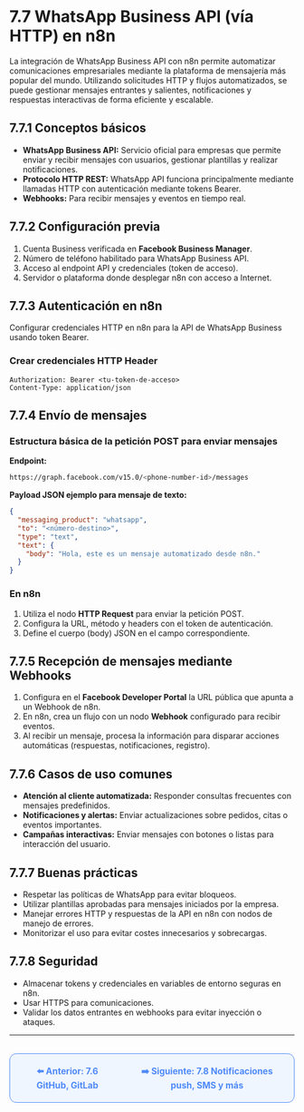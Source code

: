 # 7.7 WhatsApp Business API (vía HTTP) en n8n

La integración de WhatsApp Business API con n8n permite automatizar comunicaciones empresariales mediante la plataforma de mensajería más popular del mundo. Utilizando solicitudes HTTP y flujos automatizados, se puede gestionar mensajes entrantes y salientes, notificaciones y respuestas interactivas de forma eficiente y escalable.

## 7.7.1 Conceptos básicos

- **WhatsApp Business API:** Servicio oficial para empresas que permite enviar y recibir mensajes con usuarios, gestionar plantillas y realizar notificaciones.
- **Protocolo HTTP REST:** WhatsApp API funciona principalmente mediante llamadas HTTP con autenticación mediante tokens Bearer.
- **Webhooks:** Para recibir mensajes y eventos en tiempo real.

## 7.7.2 Configuración previa

1. Cuenta Business verificada en **Facebook Business Manager**.
2. Número de teléfono habilitado para WhatsApp Business API.
3. Acceso al endpoint API y credenciales (token de acceso).
4. Servidor o plataforma donde desplegar n8n con acceso a Internet.

## 7.7.3 Autenticación en n8n

Configurar credenciales HTTP en n8n para la API de WhatsApp Business usando token Bearer.

### Crear credenciales HTTP Header

```http
Authorization: Bearer <tu-token-de-acceso>
Content-Type: application/json
```

## 7.7.4 Envío de mensajes

### Estructura básica de la petición POST para enviar mensajes

**Endpoint:**

```bash
https://graph.facebook.com/v15.0/<phone-number-id>/messages
```

**Payload JSON ejemplo para mensaje de texto:**

```json
{
  "messaging_product": "whatsapp",
  "to": "<número-destino>",
  "type": "text",
  "text": {
    "body": "Hola, este es un mensaje automatizado desde n8n."
  }
}
```

### En n8n

1. Utiliza el nodo **HTTP Request** para enviar la petición POST.
2. Configura la URL, método y headers con el token de autenticación.
3. Define el cuerpo (body) JSON en el campo correspondiente.

## 7.7.5 Recepción de mensajes mediante Webhooks

1. Configura en el **Facebook Developer Portal** la URL pública que apunta a un Webhook de n8n.
2. En n8n, crea un flujo con un nodo **Webhook** configurado para recibir eventos.
3. Al recibir un mensaje, procesa la información para disparar acciones automáticas (respuestas, notificaciones, registro).

## 7.7.6 Casos de uso comunes

- **Atención al cliente automatizada:** Responder consultas frecuentes con mensajes predefinidos.
- **Notificaciones y alertas:** Enviar actualizaciones sobre pedidos, citas o eventos importantes.
- **Campañas interactivas:** Enviar mensajes con botones o listas para interacción del usuario.

## 7.7.7 Buenas prácticas

- Respetar las políticas de WhatsApp para evitar bloqueos.
- Utilizar plantillas aprobadas para mensajes iniciados por la empresa.
- Manejar errores HTTP y respuestas de la API en n8n con nodos de manejo de errores.
- Monitorizar el uso para evitar costes innecesarios y sobrecargas.

## 7.7.8 Seguridad

- Almacenar tokens y credenciales en variables de entorno seguras en n8n.
- Usar HTTPS para comunicaciones.
- Validar los datos entrantes en webhooks para evitar inyección o ataques.

---

<div align="center" style="border: 1px solid #4F8AFA; border-radius: 12px; padding: 20px; background: #f0f6ff; margin-top: 32px; display: flex; justify-content: center; gap: 32px;">
  <a href="7.6.%20GitHub,%20GitLab%20(Webhooks,%20Issues,%20CI%20CD).md" style="text-decoration:none; font-weight: bold; color: #4F8AFA; font-size: 1.1em;">⬅️ Anterior: 7.6 GitHub, GitLab</a>
  <a href="7.8.%20Notificaciones%20push,%20SMS%20y%20m%C3%A1s.md" style="text-decoration:none; font-weight: bold; color: #4F8AFA; font-size: 1.1em;">➡️ Siguiente: 7.8 Notificaciones push, SMS y más</a>
</div>

